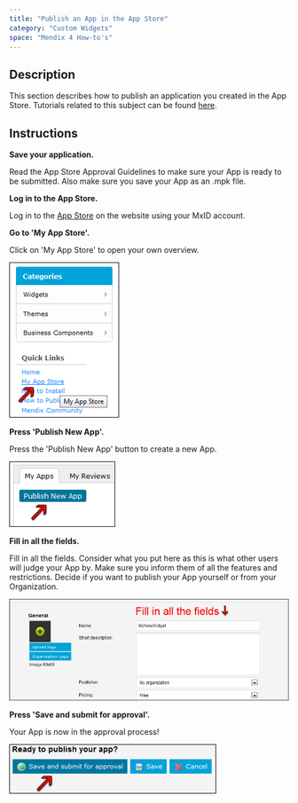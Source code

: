 ```yaml
---
title: "Publish an App in the App Store"
category: "Custom Widgets"
space: "Mendix 4 How-to's"
---
```

## Description

This section describes how to publish an application you created in the App Store. Tutorials related to this subject can be found [here](custom-widgets).

## Instructions

 **Save your application.**

Read the App Store Approval Guidelines to make sure your App is ready to be submitted. Also make sure you save your App as an .mpk file.

 **Log in to the App Store.**

Log in to the [App Store](https://appstore.mendix.com) on the website using your MxID account.

 **Go to 'My App Store'.**

Click on 'My App Store' to open your own overview.

![](attachments/2621634/2752929.png)

 **Press 'Publish New App'.**

Press the 'Publish New App' button to create a new App.

![](attachments/2621634/2752930.png)

 **Fill in all the fields.**

Fill in all the fields. Consider what you put here as this is what other users will judge your App by. Make sure you inform them of all the features and restrictions. Decide if you want to publish your App yourself or from your Organization.

![](attachments/2621634/2752931.png)

 **Press 'Save and submit for approval'.**

Your App is now in the approval process!

![](attachments/2621634/2752928.png)
